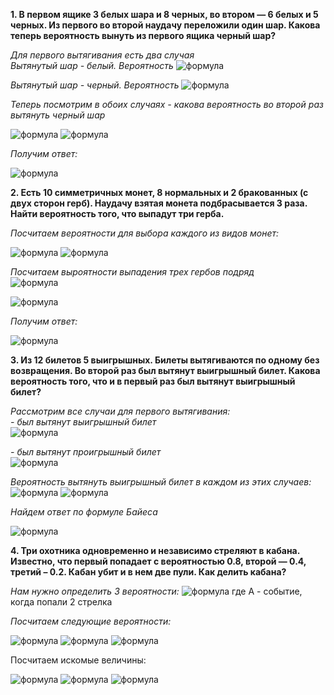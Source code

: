 **1. В первом ящике 3 белых шара и 8 черных, во втором — 6 белых и 5
черных. Из первого во второй наудачу переложили один шар. Какова
теперь вероятность вынуть из первого ящика черный шар?**   
  
_Для первого вытягивания есть два случая_  
_Вытянутый шар - белый. Вероятность_
![формула](https://latex.codecogs.com/svg.image?&space;P(H_{w})=\frac{3}{11})  
  

_Вытянутый шар - черный. Вероятность_
![формула](https://latex.codecogs.com/svg.image?&space;P(H_{b})=\frac{8}{11})  
   
 
_Теперь посмотрим в обоих случаях - какова вероятность во второй раз вытянуть черный шар_  

![формула](https://latex.codecogs.com/svg.image?&space;P(A_{b}|H_{w})=\frac{7}{10}\ast&space;\frac{8}{11}=0,5(09))  
![формула](https://latex.codecogs.com/svg.image?&space;P(A_{b}|H_{w})=\frac{8}{10}\ast&space;\frac{3}{11}=0,2(18))  
  
  
_Получим ответ:_  

![формула](https://latex.codecogs.com/svg.image?&space;P(A_{b})=P(A_{b}|H_{w})+P(A_{b}|H_{b})=0,(72))
 
**2. Есть 10 симметричных монет, 8 нормальных и 2 бракованных (с двух
сторон герб). Наудачу взятая монета подбрасывается 3 раза. Найти
вероятность того, что выпадут три герба.**  

_Посчитаем вероятности для выбора каждого из видов монет:_  

![формула](https://latex.codecogs.com/svg.image?&space;P(H_{norm})=\frac{8}{10})  
![формула](https://latex.codecogs.com/svg.image?&space;P(H_{fake})=\frac{2}{10})  
  
_Посчитаем выроятности выпадения трех гербов подряд_  
![формула](https://latex.codecogs.com/svg.image?&space;P(A_{3gerb}|H_{norm})=\frac{1}{2}\ast&space;\frac{1}{2}\ast&space;\frac{1}{2}\ast&space;\frac{8}{10}\ast&space=0,1)  

![формула](https://latex.codecogs.com/svg.image?&space;P(A_{3gerb}|H_{fake})=1\ast&space;1\ast&space;1\ast&space;\frac{2}{10}\ast&space=0,2)  
  
_Получим ответ:_  

![формула](https://latex.codecogs.com/svg.image?&space;P(A_{3gerb})=P(A_{3gerb}|H_{normal})+P(A_{3gerb}|H_{fake})=0,3)



**3. Из 12 билетов 5 выигрышных. Билеты вытягиваются по одному без
возвращения. Во второй раз был вытянут выигрышный билет. Какова
вероятность того, что и в первый раз был вытянут выигрышный билет?**
  
_Рассмотрим все случаи для первого вытягивания:_  
_- был вытянут выигрышный билет_  
![формула](https://latex.codecogs.com/svg.image?\inline&space;P(H_{1})=\frac{5}{12})

_- был вытянут проигрышный билет_  
![формула](https://latex.codecogs.com/svg.image?\inline&space;P(H_{2})=\frac{7}{12})  
  
  
_Вероятность вытянуть выигрышный билет в каждом из этих случаев:_  
![формула](https://latex.codecogs.com/svg.image?\inline&space;P(A|H_{1})=\frac{5}{12}\ast&space;\frac{4}{11}=\frac{20}{132})
![формула](https://latex.codecogs.com/svg.image?\inline&space;P(A|H_{2})=\frac{7}{12}\ast&space;\frac{4}{11}=\frac{28}{132})  
  
  
_Найдем ответ по формуле Байеса_

![формула](https://latex.codecogs.com/svg.image?\inline&space;P(H_{1}|A)=\frac{P(A|H_{1})\ast&space;P(H_{1})}{P(A|H_{1})\ast&space;P(H_{1})+P(A|H_{2})\ast&space;P(H_{2})}\ast&space;=\frac{\frac{5}{12}\ast&space;\frac{20}{132}}{\frac{5}{12}\ast&space;\frac{20}{132}+\frac{4}{12}\ast&space;\frac{28}{132}}=\frac{0,06(31)}{0,6(31)+0,(07)}=0,471698113)


**4. Три охотника одновременно и независимо стреляют в кабана. Известно,
что первый попадает с вероятностью 0.8, второй — 0.4, третий – 0.2. Кабан
убит и в нем две пули. Как делить кабана?** 

_Нам нужно определить 3 вероятности:_
![формула](https://latex.codecogs.com/svg.image?&space;P(H_{1stShooter}|A);P(H_{2ndShooter}|A);P(H_{3dShooter}|A))  
где A - событие, когда попали 2 стрелка  
  
_Посчитаем следующие вероятности:_

![формула](https://latex.codecogs.com/svg.image?&space;P(A|H_{1stShooter})=P(Shooter_{1})\ast&space;P(Shooter_{2})\ast&space;P(\bar{Shooter_{3}})\ast&space;+P(Shooter_{1})\ast&space;P(\bar{Shooter_{2}})\ast&space;P(Shooter_{3})\ast&space;=0,8\ast&space;0,4\ast&space;0,8+0,8\ast&space;0,6\ast&space;0,2=0,352)  
![формула](https://latex.codecogs.com/svg.image?&space;P(A|H_{2ndShooter})=P(\bar{Shooter_{1}})\ast&space;P(Shooter_{2})\ast&space;P(Shooter_{3})\ast&space;+P(Shooter_{1})\ast&space;P(Shooter_{2})\ast&space;P(\bar{Shooter_{3}})\ast&space;=0,2\ast&space;0,4\ast&space;0,2+0,8\ast&space;0,4\ast&space;0,8=0,272)  
![формула](https://latex.codecogs.com/svg.image?&space;P(A|H_{3dShooter})=P(\bar{Shooter_{1}})\ast&space;P(Shooter_{2})\ast&space;P(Shooter_{3})\ast&space;+P(Shooter_{1})\ast&space;P(\bar{Shooter_{2}})\ast&space;P(Shooter_{3})\ast&space;=0,2\ast&space;0,4\ast&space;0,2+0,8\ast&space;0,6\ast&space;0,2=0,112)
  
Посчитаем искомые величины:

![формула](https://latex.codecogs.com/svg.image?&space;P(H_{1stShooter}|A)=\frac{0,353\ast&space;0,8}{0,353\ast&space;0,8+0,272\ast&space;0,4+0,112\ast&space;0,2}=0,6827853)
![формула](https://latex.codecogs.com/svg.image?&space;P(H_{1stShooter}|A)=\frac{0,272\ast&space;0,4}{0,353\ast&space;0,8+0,272\ast&space;0,4+0,112\ast&space;0,2}=0,263056093)
![формула](https://latex.codecogs.com/svg.image?&space;P(H_{1stShooter}|A)=\frac{0,112\ast&space;0,2}{0,353\ast&space;0,8+0,272\ast&space;0,4+0,112\ast&space;0,2}=0,0541586074)
